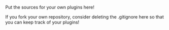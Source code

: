 Put the sources for your own plugins here!

If you fork your own repository, consider deleting the .gitignore here so
that you can keep track of your plugins!
